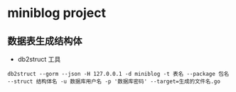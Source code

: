 # miniblog project

## 数据表生成结构体

- db2struct 工具

```shell
db2struct --gorm --json -H 127.0.0.1 -d miniblog -t 表名 --package 包名 --struct 结构体名 -u 数据库用户名 -p '数据库密码' --target=生成的文件名.go
```
